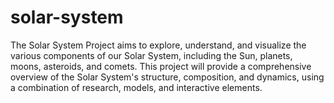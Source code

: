 # solar-system
 The Solar System Project aims to explore, understand, and visualize the various components of our Solar System, including the Sun, planets, moons, asteroids, and comets. This project will provide a comprehensive overview of the Solar System's structure, composition, and dynamics, using a combination of research, models, and interactive elements.
